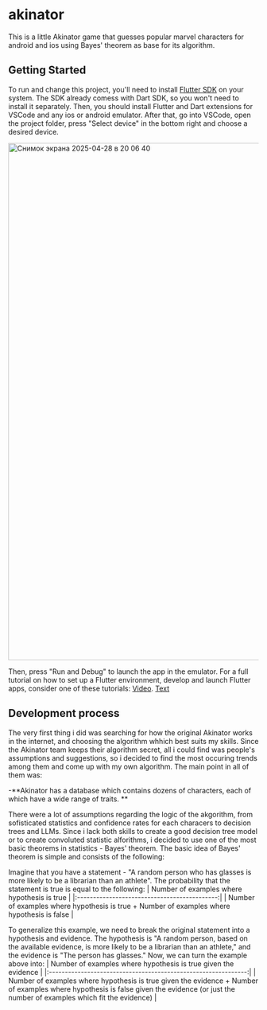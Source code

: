 # akinator

This is a little Akinator game that guesses popular marvel characters for android and ios using Bayes' theorem as base for its algorithm. 

## Getting Started

To run and change this project, you'll need to install [Flutter SDK](https://docs.flutter.dev/get-started/install) on your system. The SDK already comess with Dart SDK, so you won't need to install it separately. Then, you should install Flutter and Dart extensions for VSCode and any ios or android emulator. After that, go into VSCode, open the project folder, press "Select device" in the bottom right and choose a desired device.

<img width="1039" alt="Снимок экрана 2025-04-28 в 20 06 40" src="https://github.com/user-attachments/assets/c8b6ea64-0ba7-4575-9c1d-04aecc536144" />

Then, press "Run and Debug" to launch the app in the emulator. For a full tutorial on how to set up a Flutter environment, develop and launch Flutter apps, consider one of these tutorials: 
[Video](https://docs.flutter.dev/get-started/codelab). 
[Text](https://docs.flutter.dev/)

## Development process

The very first thing i did was searching for how the original Akinator works in the internet, and choosing the algorithm whhich best suits my skills. Since the Akinator team keeps their algorithm secret, all i could find was people's assumptions and suggestions, so i decided to find the most occuring trends among them and come up with my own algorithm. The main point in all of them was:

-**Akinator has a database which contains dozens of characters, each of which have a wide range of traits. **

There were a lot of assumptions regarding the logic of the akgorithm, from sofisticated statistics and confidence rates for each characers to decision trees and LLMs. Since i lack both skills to create a good decision tree model or to create convoluted statistic alforithms, i decided to use one of the most basic theorems in statistics - Bayes' theorem. The basic idea of ​​Bayes' theorem is simple and consists of the following:

Imagine that you have a statement - "A random person who has glasses is more likely to be a librarian than an athlete". The probability that the statement is true is equal to the following: 
| Number of examples where hypothesis is true |
|:--------------------------------------------:|
| Number of examples where hypothesis is true + Number of examples where hypothesis is false |

To generalize this example, we need to break the original statement into a hypothesis and evidence. The hypothesis is "A random person, based on the available evidence, is more likely to be a librarian than an athlete," and the evidence is "The person has glasses." Now, we can turn the example above into:
| Number of examples where hypothesis is true given the evidence |
|:--------------------------------------------------------------:|
| Number of examples where hypothesis is true given the evidence + Number of examples where hypothesis is false given the evidence (or just the number of examples which fit the evidence) |

